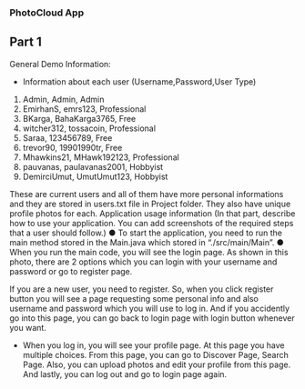 ### PhotoCloud App

## Part 1

General Demo Information:

- Information about each user (Username,Password,User Type)
1. Admin, Admin, Admin
2. EmirhanS, emrs123, Professional
3. BKarga, BahaKarga3765, Free
4. witcher312, tossacoin, Professional
5. Saraa, 123456789, Free
6. trevor90, 19901990tr, Free
7. Mhawkins21, MHawk192123, Professional
8. pauvanas, paulavanas2001, Hobbyist
9. DemirciUmut, UmutUmut123, Hobbyist

These are current users and all of them have more personal informations and they are stored in
users.txt file in Project folder. They also have unique profile photos for each.
Application usage information (In that part, describe how to use your application. You can add
screenshots of the required steps that a user should follow.)
● To start the application, you need to run the main method stored in the Main.java which stored
in “./src/main/Main”.
● When you run the main code, you will see the login page. As shown in this photo, there are 2
options which you can login with your username and password or go to register page.

If you are a new user, you need to register. So, when you click register button you will see a
page requesting some personal info and also username and password which you will use to
log in. And if you accidently go into this page, you can go back to login page with login button
whenever you want.

- When you log in, you will see your profile page. At this page you have multiple choices.
  From this page, you can go to Discover Page, Search Page. Also, you can upload photos and
  edit your profile from this page. And lastly, you can log out and go to login page again.
